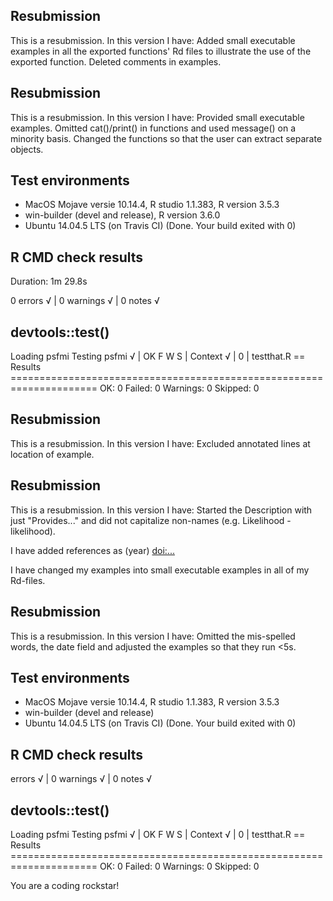 ## Resubmission
This is a resubmission. In this version I have:
Added small executable examples in all the exported functions'
Rd files to illustrate the use of the exported function.
Deleted comments in examples.

## Resubmission
This is a resubmission. In this version I have:
Provided small executable examples. 
Omitted cat()/print() in functions and used message() on a minority basis.
Changed the functions so that the user can extract separate objects. 

## Test environments
*	MacOS Mojave versie 10.14.4, R studio 1.1.383, R version 3.5.3
* win-builder (devel and release), R version 3.6.0
* Ubuntu 14.04.5 LTS (on Travis CI) (Done. Your build exited with 0)

## R CMD check results
Duration: 1m 29.8s

0 errors √ | 0 warnings √ | 0 notes √

## devtools::test()
Loading psfmi
Testing psfmi
√ | OK F W S | Context
√ |  0       | testthat.R
== Results =====================================================================
OK:       0
Failed:   0
Warnings: 0
Skipped:  0

## Resubmission
This is a resubmission. In this version I have:
Excluded annotated lines at location of example.

## Resubmission
This is a resubmission. In this version I have:
Started the Description with just "Provides..." and did not capitalize non-names (e.g. Likelihood - likelihood).

I have added references as  (year) <doi:...>  

I have changed my examples into small executable examples in all of my Rd-files.

## Resubmission
This is a resubmission. In this version I have:
Omitted the mis-spelled words, the date field and adjusted the examples so that they run <5s.

## Test environments
*	MacOS Mojave versie 10.14.4, R studio 1.1.383, R version 3.5.3
* win-builder (devel and release)
* Ubuntu 14.04.5 LTS (on Travis CI) (Done. Your build exited with 0)

## R CMD check results
errors √ | 0 warnings √ | 0 notes √

## devtools::test()
Loading psfmi
Testing psfmi
√ | OK F W S | Context
√ |  0       | testthat.R
== Results =====================================================================
OK:       0
Failed:   0
Warnings: 0
Skipped:  0

You are a coding rockstar!
